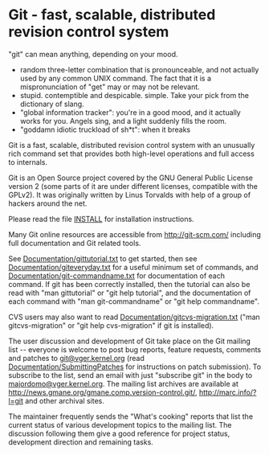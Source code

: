 Git - fast, scalable, distributed revision control system
=========================================================

"git" can mean anything, depending on your mood.

 - random three-letter combination that is pronounceable, and not
   actually used by any common UNIX command.  The fact that it is a
   mispronunciation of "get" may or may not be relevant.
 - stupid. contemptible and despicable. simple. Take your pick from the
   dictionary of slang.
 - "global information tracker": you're in a good mood, and it actually
   works for you. Angels sing, and a light suddenly fills the room.
 - "goddamn idiotic truckload of sh*t": when it breaks

Git is a fast, scalable, distributed revision control system with an
unusually rich command set that provides both high-level operations
and full access to internals.

Git is an Open Source project covered by the GNU General Public
License version 2 (some parts of it are under different licenses,
compatible with the GPLv2). It was originally written by Linus
Torvalds with help of a group of hackers around the net.

Please read the file [INSTALL][] for installation instructions.

Many Git online resources are accessible from http://git-scm.com/
including full documentation and Git related tools.

See [Documentation/gittutorial.txt][] to get started, then see
[Documentation/giteveryday.txt][] for a useful minimum set of commands, and
[Documentation/git-commandname.txt][] for documentation of each command.
If git has been correctly installed, then the tutorial can also be
read with "man gittutorial" or "git help tutorial", and the
documentation of each command with "man git-commandname" or "git help
commandname".

CVS users may also want to read [Documentation/gitcvs-migration.txt][]
("man gitcvs-migration" or "git help cvs-migration" if git is
installed).

The user discussion and development of Git take place on the Git
mailing list -- everyone is welcome to post bug reports, feature
requests, comments and patches to git@vger.kernel.org (read
[Documentation/SubmittingPatches][] for instructions on patch submission).
To subscribe to the list, send an email with just "subscribe git" in
the body to majordomo@vger.kernel.org. The mailing list archives are
available at http://news.gmane.org/gmane.comp.version-control.git/,
http://marc.info/?l=git and other archival sites.

The maintainer frequently sends the "What's cooking" reports that
list the current status of various development topics to the mailing
list.  The discussion following them give a good reference for
project status, development direction and remaining tasks.

[INSTALL]: INSTALL
[Documentation/gittutorial.txt]: Documentation/gittutorial.txt
[Documentation/giteveryday.txt]: Documentation/giteveryday.txt
[Documentation/git-commandname.txt]: Documentation/git-commandname.txt
[Documentation/gitcvs-migration.txt]: Documentation/gitcvs-migration.txt
[Documentation/SubmittingPatches]: Documentation/SubmittingPatches
